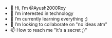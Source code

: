 - 👋 Hi, I’m @Ayush2000Roy
- 👀 I’m interested in technology
- 🌱 I’m currently learning everything ;)
- 💞️ I’m looking to collaborate on "no ideas atm"
- 📫 How to reach me "it's a secret ;)"

<!---
Ayush2000Roy/Ayush2000Roy is a ✨ special ✨ repository because its `README.md` (this file) appears on your GitHub profile.
You can click the Preview link to take a look at your changes.
--->
